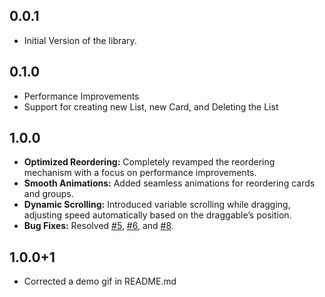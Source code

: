 ## 0.0.1

* Initial Version of the library.

## 0.1.0

* Performance Improvements
* Support for creating new List, new Card, and Deleting the List

## 1.0.0

- **Optimized Reordering:** Completely revamped the reordering mechanism with a focus on performance improvements.  
- **Smooth Animations:** Added seamless animations for reordering cards and groups.  
- **Dynamic Scrolling:** Introduced variable scrolling while dragging, adjusting speed automatically based on the draggable’s position.  
- **Bug Fixes:** Resolved [#5](https://github.com/1akhanBaheti/FlutterKanbanBoard/issues/5), [#6](https://github.com/1akhanBaheti/FlutterKanbanBoard/issues/6), and [#8](https://github.com/1akhanBaheti/FlutterKanbanBoard/issues/8).  

## 1.0.0+1
- Corrected a demo gif in README.md